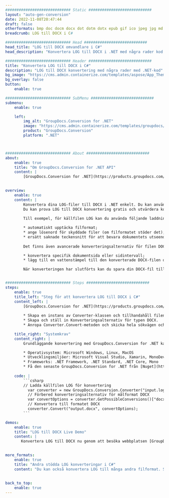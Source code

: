 ```yaml
---
############################# Static ############################
layout: "auto-gen-conversion"
date: 2022-11-08T20:47:44
draft: false
otherformats: bmp doc docm docx dot dotm dotx epub gif ico jpeg jpg md odt ott pdf png psd rtf tex tif tiff txt xps
breadcrumb: LOG till DOCX i C#

############################# Head ############################
head_title: "LOG till DOCX omvandlare i C#"
head_description: "Konvertera LOG till DOCX i .NET med några rader kod. Använd GroupDocs Document Conversion API för att konvertera över 160 filformat."

############################# Header ############################
title: "Konvertera LOG till DOCX i C#"
description: "LOG till DOCX konvertering med några rader med .NET-kod"
bg_image: "https://cms.admin.containerize.com/templates/aspose/App_Themes/V3/images/bg/header1.png"
bg_overlay: false
button:
    enable: true

############################# SubMenu ############################
submenu:
    enable: true

    left:
        img_alt: "GroupDocs.Conversion for .NET"
        image: "https://cms.admin.containerize.com/templates/groupdocs/images/product-logos/90x90-noborder/groupdocs-conversion-net.png"
        product: "GroupDocs.Conversion"
        platform: ".NET"



############################# About ############################
about:
    enable: true
    title: "Om GroupDocs.Conversion for .NET API"
    content: |
        [GroupDocs.Conversion for .NET](https://products.groupdocs.com/conversion/net/) kan användas för att konvertera Microsoft Word, Excel, PowerPoint, PDF, Visio och andra format. GroupDocs.Conversion är ett fristående API som är lämpligt för back-end och interna system där hög prestanda krävs. Det beror inte på någon programvara som Microsoft eller Open Office.
    

overview:
    enable: true
    content: |
        Konvertera dina LOG-filer till DOCX i .NET enkelt. Du kan använda bara ett par C# kodrader i valfri plattform som du vill, som - Windows, Linux, macOS.
        Du kan prova LOG till DOCX konvertering gratis och utvärdera konverteringsresultatens kvalitet. Tillsammans med enkla filkonverteringsscenarier kan du prova mer avancerade alternativ för att ladda källfilen LOG och för att spara resultatet DOCX. 
        
        Till exempel, för källfilen LOG kan du använda följande laddningsalternativ:

        * automatiskt upptäcka filformat;
        * ange lösenord för skyddade filer (om filformatet stöder det);
        * ersätt saknade teckensnitt för att bevara dokumentets utseende.
        
        Det finns även avancerade konverteringsalternativ för filen DOCX:

        * konvertera specifik dokumentsida eller sidintervall;
        * lägg till en vattenstämpel till den konverterade DOCX-filen och många fler.

        När konverteringen har slutförts kan du spara din DOCX-fil till den lokala filsökvägen eller någon tredje parts lagring som FTP, Amazon S3, Google Drive, Dropbox etc. Observera - för att konvertera LOG till {{ TO}} det finns inget behov av någon ytterligare programvara installerad - som MS Office, Open Office, Adobe Acrobat Reader etc.


############################# Steps ############################
steps:
    enable: true
    title_left: "Steg för att konvertera LOG till DOCX i C#"
    content_left: |
        [GroupDocs.Conversion for .NET](https://products.groupdocs.com/conversion/net/) gör det enkelt för utvecklare att konvertera en LOG-fil till DOCX med några rader kod.
        
        * Skapa en instans av Converter-klassen och tillhandahåll filen LOG med den fullständiga sökvägen
        * Skapa och ställ in Konverteringsalternativ för typen DOCX.
        * Anropa Converter.Convert-metoden och skicka hela sökvägen och formatet (DOCX) som en parameter

    title_right: "Systemkrav"
    content_right: |
        Grundläggande konvertering med GroupDocs.Conversion for .NET kan göras med bara några enkla steg. Våra API:er stöds på alla större plattformar och operativsystem. Innan du kör koden nedan, se till att du har följande förutsättningar installerade på ditt system.

        * Operativsystem: Microsoft Windows, Linux, MacOS
        * Utvecklingsmiljöer: Microsoft Visual Studio, Xamarin, MonoDevelop
        * Frameworks: .NET Framework, .NET Standard, .NET Core, Mono
        * Få den senaste GroupDocs.Conversion for .NET från [Nuget](https://www.nuget.org/packages/groupdocs.conversion)
         
    code: |
        ```csharp    
        // Ladda källfilen LOG för konvertering
          var converter = new GroupDocs.Conversion.Converter("input.log");
          // Förbered konverteringsalternativ för målformat DOCX
          var convertOptions = converter.GetPossibleConversions()["docx"].ConvertOptions;
          // Konvertera till formatet DOCX
          converter.Convert("output.docx", convertOptions);
        ```

demos:
    enable: true
    title: "LOG till DOCX Live Demo"
    content: |
       Konvertera LOG till DOCX nu genom att besöka webbplatsen [GroupDocs.Conversion App](https://products.groupdocs.app/conversion/family). Onlinedemo har följande fördelar
          

more_formats:
    enable: true
    title: "Andra stödda LOG konverteringar i C#"
    content: "Du kan också konvertera LOG till många andra filformat. Se listan nedan."
       
       
back_to_top:
    enable: true
---
```

